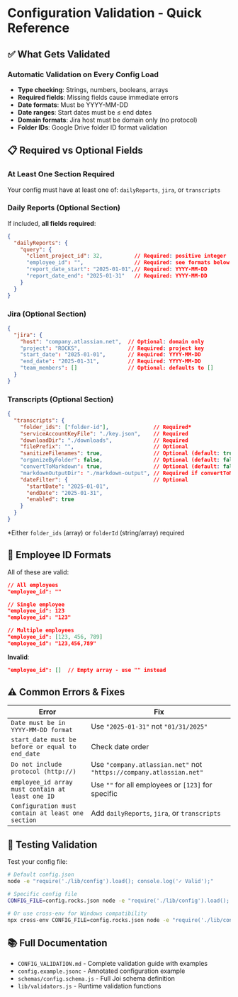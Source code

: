 # Configuration Validation - Quick Reference

## ✅ What Gets Validated

### Automatic Validation on Every Config Load
- **Type checking**: Strings, numbers, booleans, arrays
- **Required fields**: Missing fields cause immediate errors
- **Date formats**: Must be YYYY-MM-DD
- **Date ranges**: Start dates must be ≤ end dates
- **Domain formats**: Jira host must be domain only (no protocol)
- **Folder IDs**: Google Drive folder ID format validation

## 📋 Required vs Optional Fields

### At Least One Section Required
Your config must have at least one of: `dailyReports`, `jira`, or `transcripts`

### Daily Reports (Optional Section)
If included, **all fields required**:
```json
{
  "dailyReports": {
    "query": {
      "client_project_id": 32,          // Required: positive integer
      "employee_id": "",                // Required: see formats below
      "report_date_start": "2025-01-01",// Required: YYYY-MM-DD
      "report_date_end": "2025-01-31"   // Required: YYYY-MM-DD
    }
  }
}
```

### Jira (Optional Section)
```json
{
  "jira": {
    "host": "company.atlassian.net",  // Optional: domain only
    "project": "ROCKS",               // Required: project key
    "start_date": "2025-01-01",       // Required: YYYY-MM-DD
    "end_date": "2025-01-31",         // Required: YYYY-MM-DD
    "team_members": []                // Optional: defaults to []
  }
}
```

### Transcripts (Optional Section)
```json
{
  "transcripts": {
    "folder_ids": ["folder-id"],              // Required*
    "serviceAccountKeyFile": "./key.json",    // Required
    "downloadDir": "./downloads",             // Required
    "filePrefix": "",                         // Optional
    "sanitizeFilenames": true,                // Optional (default: true)
    "organizeByFolder": false,                // Optional (default: false)
    "convertToMarkdown": true,                // Optional (default: false)
    "markdownOutputDir": "./markdown-output", // Required if convertToMarkdown=true
    "dateFilter": {                           // Optional
      "startDate": "2025-01-01",
      "endDate": "2025-01-31",
      "enabled": true
    }
  }
}
```
*Either `folder_ids` (array) or `folderId` (string/array) required

## 🔧 Employee ID Formats

All of these are valid:
```json
// All employees
"employee_id": ""

// Single employee
"employee_id": 123
"employee_id": "123"

// Multiple employees
"employee_id": [123, 456, 789]
"employee_id": "123,456,789"
```

**Invalid**:
```json
"employee_id": []  // Empty array - use "" instead
```

## ⚠️ Common Errors & Fixes

| Error | Fix |
|-------|-----|
| `Date must be in YYYY-MM-DD format` | Use `"2025-01-31"` not `"01/31/2025"` |
| `start_date must be before or equal to end_date` | Check date order |
| `Do not include protocol (http://)` | Use `"company.atlassian.net"` not `"https://company.atlassian.net"` |
| `employee_id array must contain at least one ID` | Use `""` for all employees or `[123]` for specific |
| `Configuration must contain at least one section` | Add `dailyReports`, `jira`, or `transcripts` |

## 🧪 Testing Validation

Test your config file:
```bash
# Default config.json
node -e "require('./lib/config').load(); console.log('✓ Valid');"

# Specific config file
CONFIG_FILE=config.rocks.json node -e "require('./lib/config').load(); console.log('✓ Valid');"

# Or use cross-env for Windows compatibility
npx cross-env CONFIG_FILE=config.rocks.json node -e "require('./lib/config').load();"
```

## 📚 Full Documentation

- `CONFIG_VALIDATION.md` - Complete validation guide with examples
- `config.example.jsonc` - Annotated configuration example
- `schemas/config.schema.js` - Full Joi schema definition
- `lib/validators.js` - Runtime validation functions
